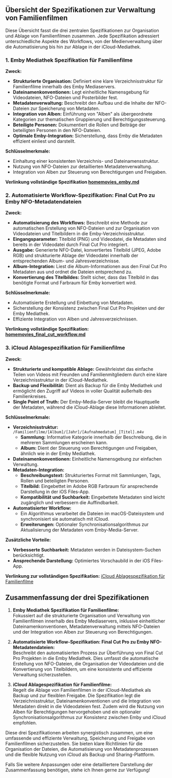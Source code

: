## **Übersicht der Spezifikationen zur Verwaltung von Familienfilmen**

Diese Übersicht fasst die drei zentralen Spezifikationen zur Organisation und Ablage von Familienfilmen zusammen. Jede Spezifikation adressiert unterschiedliche Aspekte des Workflows, von der Medienverwaltung über die Automatisierung bis hin zur Ablage in der iCloud-Mediathek.

### 1. **Emby Mediathek Spezifikation für Familienfilme**

**Zweck:**
- **Strukturierte Organisation:** Definiert eine klare Verzeichnisstruktur für Familienfilme innerhalb des Emby Mediaservers.
- **Dateinamenkonventionen:** Legt einheitliche Namensgebung für Videodateien, NFO-Dateien und Posterbilder fest.
- **Metadatenverwaltung:** Beschreibt den Aufbau und die Inhalte der NFO-Dateien zur Speicherung von Metadaten.
- **Integration von Alben:** Einführung von "Alben" als übergeordnete Kategorien zur thematischen Gruppierung und Berechtigungssteuerung.
- **Beteiligte Personen:** Dokumentiert die Rollen und Beiträge der beteiligten Personen in den NFO-Dateien.
- **Optimale Emby-Integration:** Sicherstellung, dass Emby die Metadaten effizient einliest und darstellt.

**Schlüsselmerkmale:**
- Einhaltung einer konsistenten Verzeichnis- und Dateinamensstruktur.
- Nutzung von NFO-Dateien zur detaillierten Metadatenverwaltung.
- Integration von Alben zur Steuerung von Berechtigungen und Freigaben.

**Verlinkung vollständige Spezifikation [homemovies_emby.md](homemovies_emby.md)**

### 2. **Automatisierte Workflow-Spezifikation: Final Cut Pro zu Emby NFO-Metadatendateien**

**Zweck:**
- **Automatisierung des Workflows:** Beschreibt eine Methode zur automatischen Erstellung von NFO-Dateien und zur Organisation von Videodateien und Titelbildern in die Emby-Verzeichnisstruktur.
- **Eingangsparameter:** Titelbild (PNG) und Videodatei, die Metadaten sind bereits in der Videodatei durch Final Cut Pro integriert.
- **Ausgabe:** Generierte NFO-Datei, konvertiertes Titelbild (JPEG, Adobe RGB) und strukturierte Ablage der Videodatei innerhalb der entsprechenden Album- und Jahresverzeichnisse.
- **Album-Integration:** Liest die Album-Informationen aus den Final Cut Pro Metadaten aus und ordnet die Dateien entsprechend zu.
- **Konvertierung des Titelbildes:** Stellt sicher, dass das Titelbild in das benötigte Format und Farbraum für Emby konvertiert wird.

**Schlüsselmerkmale:**
- Automatisierte Erstellung und Einbettung von Metadaten.
- Sicherstellung der Konsistenz zwischen Final Cut Pro Projekten und der Emby Mediathek.
- Effiziente Integration von Alben und Jahresverzeichnissen.

**Verlinkung vollständige Spezifikation: [homemovies_final_cut_workflow.md](homemovies_final_cut_workflow.md)**

### 3. **iCloud Ablagespezifikation für Familienfilme**

**Zweck:**
- **Strukturierte und kompatible Ablage:** Gewährleistet das einfache Teilen von Videos mit Freunden und Familienmitgliedern durch eine klare Verzeichnisstruktur in der iCloud-Mediathek.
- **Backup und Flexibilität:** Dient als Backup für die Emby Mediathek und ermöglicht den Zugriff auf Videos in voller Qualität außerhalb des Familienkreises.
- **Single Point of Truth:** Der Emby-Media-Server bleibt die Hauptquelle der Metadaten, während die iCloud-Ablage diese Informationen ableitet.

**Schlüsselmerkmale:**
- **Verzeichnisstruktur:** `/Familienfilme/[Album]/[Jahr]/[Aufnahmedatum]_[Titel].m4v`
  - **Sammlung:** Informative Kategorie innerhalb der Beschreibung, die in mehreren Sammlungen erscheinen kann.
  - **Album:** Dient der Steuerung von Berechtigungen und Freigaben, ähnlich wie in der Emby Mediathek.
- **Dateinamenkonventionen:** Einheitliche Namensgebung zur einfachen Verwaltung.
- **Metadaten-Integration:**
  - **Beschreibungstext:** Strukturiertes Format mit Sammlungen, Tags, Rollen und beteiligten Personen.
  - **Titelbild:** Eingebettet im Adobe RGB Farbraum für ansprechende Darstellung in der iOS Files-App.
  - **Kompatibilität und Suchbarkeit:** Eingebettete Metadaten sind leicht zugänglich und verbessern die Auffindbarkeit.
- **Automatisierter Workflow:**
  - Ein Algorithmus verarbeitet die Dateien im macOS-Dateisystem und synchronisiert sie automatisch mit iCloud.
  - **Erweiterungen:** Optionaler Synchronisationsalgorithmus zur Aktualisierung der Metadaten vom Emby-Media-Server.

**Zusätzliche Vorteile:**
- **Verbesserte Suchbarkeit:** Metadaten werden in Dateisystem-Suchen berücksichtigt.
- **Ansprechende Darstellung:** Optimiertes Vorschaubild in der iOS Files-App.

**Verlinkung zur vollständigen Spezifikation:** [iCloud Ablagespezifikation für Familienfilme](#)

## **Zusammenfassung der drei Spezifikationen**

1. **Emby Mediathek Spezifikation für Familienfilme:**  
   Fokussiert auf die strukturierte Organisation und Verwaltung von Familienfilmen innerhalb des Emby Mediaservers, inklusive einheitlicher Dateinamenkonventionen, Metadatenverwaltung mittels NFO-Dateien und der Integration von Alben zur Steuerung von Berechtigungen.

2. **Automatisierte Workflow-Spezifikation: Final Cut Pro zu Emby NFO-Metadatendateien:**  
   Beschreibt den automatisierten Prozess zur Überführung von Final Cut Pro Projekten in die Emby Mediathek. Dies umfasst die automatische Erstellung von NFO-Dateien, die Organisation der Videodateien und die Konvertierung von Titelbildern, um eine konsistente und effiziente Verwaltung sicherzustellen.

3. **iCloud Ablagespezifikation für Familienfilme:**  
   Regelt die Ablage von Familienfilmen in der iCloud-Mediathek als Backup und zur flexiblen Freigabe. Die Spezifikation legt die Verzeichnisstruktur, Dateinamenkonventionen und die Integration von Metadaten direkt in die Videodateien fest. Zudem wird die Nutzung von Alben für Berechtigungen hervorgehoben und ein optionaler Synchronisationsalgorithmus zur Konsistenz zwischen Emby und iCloud empfohlen.

Diese drei Spezifikationen arbeiten synergistisch zusammen, um eine umfassende und effiziente Verwaltung, Speicherung und Freigabe von Familienfilmen sicherzustellen. Sie bieten klare Richtlinien für die Organisation der Dateien, die Automatisierung von Metadatenprozessen und die flexible Nutzung von iCloud als Backup und Sharing-Plattform.

Falls Sie weitere Anpassungen oder eine detailliertere Darstellung der Zusammenfassung benötigen, stehe ich Ihnen gerne zur Verfügung!

